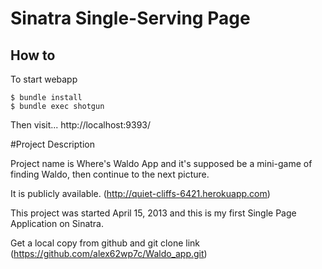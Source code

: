 Sinatra Single-Serving Page
=====

## How to
To start webapp
```
$ bundle install
$ bundle exec shotgun
```

Then visit...
http://localhost:9393/

#Project Description

Project name is Where's Waldo App and it's supposed be a mini-game of finding Waldo, then continue to the next picture.

It is publicly available. (http://quiet-cliffs-6421.herokuapp.com)

This project was started April 15, 2013 and this is my first Single Page Application on Sinatra.

Get a local copy from github and git clone link (https://github.com/alex62wp7c/Waldo_app.git)